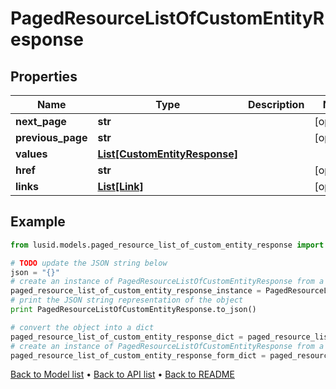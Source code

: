 # PagedResourceListOfCustomEntityResponse


## Properties
Name | Type | Description | Notes
------------ | ------------- | ------------- | -------------
**next_page** | **str** |  | [optional] 
**previous_page** | **str** |  | [optional] 
**values** | [**List[CustomEntityResponse]**](CustomEntityResponse.md) |  | 
**href** | **str** |  | [optional] 
**links** | [**List[Link]**](Link.md) |  | [optional] 

## Example

```python
from lusid.models.paged_resource_list_of_custom_entity_response import PagedResourceListOfCustomEntityResponse

# TODO update the JSON string below
json = "{}"
# create an instance of PagedResourceListOfCustomEntityResponse from a JSON string
paged_resource_list_of_custom_entity_response_instance = PagedResourceListOfCustomEntityResponse.from_json(json)
# print the JSON string representation of the object
print PagedResourceListOfCustomEntityResponse.to_json()

# convert the object into a dict
paged_resource_list_of_custom_entity_response_dict = paged_resource_list_of_custom_entity_response_instance.to_dict()
# create an instance of PagedResourceListOfCustomEntityResponse from a dict
paged_resource_list_of_custom_entity_response_form_dict = paged_resource_list_of_custom_entity_response.from_dict(paged_resource_list_of_custom_entity_response_dict)
```
[Back to Model list](../README.md#documentation-for-models) &#8226; [Back to API list](../README.md#documentation-for-api-endpoints) &#8226; [Back to README](../README.md)


